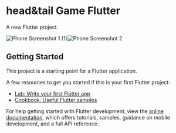 # head&tail Game Flutter

A new Flutter project.

![Phone Screenshot 1 (1)](https://github.com/Virang007/Head-Tails_Game/assets/104147123/84ba432d-cee4-454b-a01e-d83f889d4596)![Phone Screenshot 2](https://github.com/Virang007/Head-Tails_Game/assets/104147123/531c22e4-5041-4c74-ba26-92fdcce4425d)



## Getting Started

This project is a starting point for a Flutter application.

A few resources to get you started if this is your first Flutter project:

- [Lab: Write your first Flutter app](https://docs.flutter.dev/get-started/codelab)
- [Cookbook: Useful Flutter samples](https://docs.flutter.dev/cookbook)

For help getting started with Flutter development, view the
[online documentation](https://docs.flutter.dev/), which offers tutorials,
samples, guidance on mobile development, and a full API reference.
